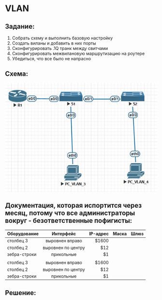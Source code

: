 ﻿# VLAN

## Задание:
1. Собрать схему и выполнить базовую настройку
2. Создать виланы и добавить в них порты
3. Сконфигурировать .1Q транк между свитчами
4. Сконфигурировать межвилановую маршрутизацию на роутере
5. Убедиться, что все было не напрасно


## Схема:
![alt-текст](https://github.com/StuporMundiOmsk/OTUS_Networks/blob/main/Homeworks/00_VLAN_Basis/Topology.jpg "Итоговая топология в EVE-NG")



## Документация, которая испортится через месяц, потому что все администраторы вокруг - безответственные пофигисты:
|    Оборудование    |          Интерфейс   | IP-адрес |  Маска  |    Шлюз    |   
| -------------      |:------------------:  | -----:   |---------| -------------                                                                                              
| столбец 3          | выровнен вправо      | $1600    |
| столбец 2          | выровнен по центру   |   $12    |
| зебра-строки       | прикольные           |    $1    |
|                    |                      |  
| столбец 3          | выровнен вправо      | $1600    |
| столбец 2          | выровнен по центру   |   $12    |
| зебра-строки       | прикольные           |    $1    |



## Решение:


